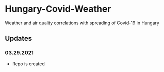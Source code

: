 # Hungary-Covid-Weather
 Weather and air quality correlations with spreading of Covid-19 in Hungary

## Updates

### 03.29.2021
- Repo is created

